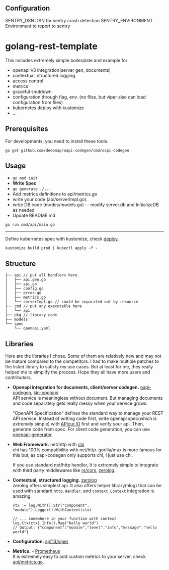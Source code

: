 
## Configuration

SENTRY_DSN
  DSN for sentry crash detection
SENTRY_ENVIRONMENT
  Environment to report to sentry

# golang-rest-template

This includes extremely simple boilerplate and example for
- openapi v3 integration(server gen, documents)
- contextual, structured logging
- access control
- metrics
- graceful shutdown
- configuration through flag, env. (no files, but viper also can load configuration from files)
- kubernetes deploy with kustomize
- ...


Prerequisites
---
For developments, you need to install these tools.
```
go get github.com/deepmap/oapi-codegen/cmd/oapi-codegen
```

Usage
---
- ```go mod init```
- **Write Spec**
- ```go generate ./...```
- Add metrics definitions to api/metrics.go
- write your code (api/serverImpl.go).
- write DB code (modes/models.go) -- modify server.db and InitializeDB as needed
- Update README.md

```
go run cmd/api/main.go
```


---
Define kubernetes spec with kustomize, check [deploy](deploy).
```
kustomize build prod | kubectl apply -f -
```


Structure
---
```
├── api // put all handlers here.
│   ├── api.gen.go
│   ├── api.go
│   ├── config.go
│   ├── error.go
│   ├── metrics.go
│   └── serverImpl.go // could be separated out by resource
├── cmd // put any executable here
│   └── api
├── pkg // library code.
├── models
└── spec
    └── openapi.yaml

```

Libraries
---
Here are the libraries I chose. Some of them are relatively new and may not be mature compared to the competitors. I had to make multiple patches to the listed library to satisfy my use cases. But at least for me, they really helped me to simplify the process. Hope they all have more users and contributors.

- **Openapi integration for documents, client/server codegen.** [oapi-codegen](https://github.com/deepmap/oapi-codegen), [kin-openapi](https://github.com/getkin/kin-openapi)  
  API service is meaningless without document. But managing documents and code separately gets really messy when your service grows.  

  "OpenAPI Specification" defines the standard way to manage your REST API service.
  Instead of writing code first, write openapi spec(which is extremely simple) with [APIcur.IO](https://apicur.io/) first and verify your api. Then, generate code from spec. For client code generation, you can use [openapi-generator](https://github.com/OpenAPITools/openapi-generator).

- **Web Framework.** net/http with [chi](https://github.com/go-chi/chi)  
   chi has 100% compatibility with net/http. gorilla/mux is more famous for this but, as oapi-codegen only supports chi, I just use chi.

  If you use standard net/http handler, It is extremely simple to integrate with third party middlewares like [rs/cors](https://github.com/rs/cors), [zerolog](https://github.com/rs/zerolog).


- **Contextual, structured logging.** [zerolog](https://github.com/rs/zerolog)  
  zerolog offers simplest api. It also offers helper library(hlog) that can be used with standard ```http.Handler```, and ```context.Context``` integration is amazing.
  ```
  ctx := log.With().Str("component", "module").Logger().WithContext(ctx)

  // ... somewhere in your function with context
  log.Ctx(ctx).Info().Msg("hello world")
  // Output: {"component":"module","level":"info","message":"hello world"}
  ```

- **Configuration.** [spf13/viper](https://github.com/spf13/viper)  

- **Metrics.** - [Prometheus](https://github.com/prometheus/client_golang)  
  It is extremely easy to add custom metrics to your server, check [api/metrics.go](api/metrics.go).
